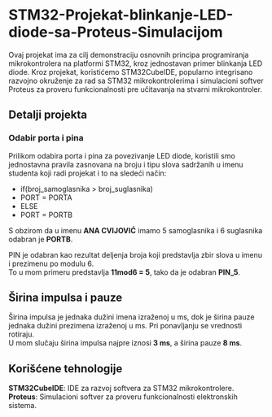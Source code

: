 # STM32-Projekat-blinkanje-LED-diode-sa-Proteus-Simulacijom
Ovaj projekat ima za cilj demonstraciju osnovnih principa programiranja mikrokontrolera na platformi STM32, kroz jednostavan primer blinkanja LED diode. Kroz projekat, koristićemo STM32CubeIDE, popularno integrisano razvojno okruženje za rad sa STM32 mikrokontrolerima i simulacioni softver Proteus za proveru funkcionalnosti pre učitavanja na stvarni mikrokontroler.

## Detalji projekta
### Odabir porta i pina
Prilikom odabira porta i pina za povezivanje LED diode, koristili smo jednostavna pravila zasnovana na broju i tipu slova sadržanih u imenu studenta koji radi projekat i to na sledeći način: <br />

* if(broj_samoglasnika > broj_suglasnika) <br />
*  PORT = PORTA <br />
* ELSE <br />
*  PORT = PORTB <br />

S obzirom da u imenu  **ANA CVIJOVIĆ** imamo 5 samoglasnika i 6 suglasnika odabran je **PORTB**.

PIN je odabran kao rezultat deljenja broja koji predstavlja zbir slova u imenu i prezimenu po modulu 6. <br />
To u mom primeru predstavlja **11mod6 = 5**, tako da je odabran **PIN_5**.

## Širina impulsa i pauze
Širina impulsa je jednaka dužini imena izraženoj u ms, dok je širina pauze jednaka dužini prezimena izraženoj u ms. Pri ponavljanju se vrednosti rotiraju. <br />
U mom slučaju širina impulsa najpre iznosi **3 ms**, a širina pauze **8 ms**.


## Korišćene tehnologije
**STM32CubeIDE**: IDE za razvoj softvera za STM32 mikrokontrolere. <br />
**Proteus**: Simulacioni softver za proveru funkcionalnosti elektronskih sistema.
